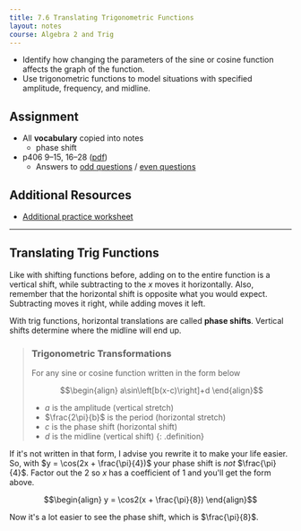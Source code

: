 ```yaml
---
title: 7.6 Translating Trigonometric Functions
layout: notes
course: Algebra 2 and Trig
---
```


- Identify how changing the parameters of the sine or cosine function affects the graph of the function.
- Use trigonometric functions to model situations with specified amplitude, frequency, and midline.

## Assignment

- All **vocabulary** copied into notes
  - phase shift
- p406 9–15, 16–28 ([pdf](./pdf/alg2-practice-0706.pdf))
  - Answers to [odd questions](../misc/alg2-odd-answers.pdf) / [even questions](../misc/alg2-even-answers.pdf)

## Additional Resources

- [Additional practice worksheet](./pdf/alg2-add-practice-0706.pdf)

---

## Translating Trig Functions

Like with shifting functions before, adding on to the entire function is a vertical shift, while subtracting to the $x$ moves it horizontally. Also, remember that the horizontal shift is opposite what you would expect. Subtracting moves it right, while adding moves it left.

With trig functions, horizontal translations are called **phase shifts**. Vertical shifts determine where the midline will end up.

> ### Trigonometric Transformations
>
> For any sine or cosine function written in the form below
> 
> $$\begin{align}
> a\sin\left[b(x-c)\right]+d
> \end{align}$$
>
> - $a$ is the amplitude (vertical stretch)
> - $\frac{2\pi}{b}$ is the period (horizontal stretch)
> - $c$ is the phase shift (horizontal shift)
> - $d$ is the midline (vertical shift)
{: .definition}

If it's not written in that form, I advise you rewrite it to make your life easier. So, with $y = \cos(2x + \frac{\pi}{4})$ your phase shift is *not* $\frac{\pi}{4}$. Factor out the $2$ so $x$ has a coefficient of $1$ and you'll get the form above.

$$\begin{align}
y = \cos2(x + \frac{\pi}{8})
\end{align}$$

Now it's a lot easier to see the phase shift, which is $\frac{\pi}{8}$.
